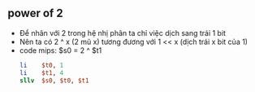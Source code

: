 ## power of 2
- Để nhân với 2 trong hệ nhị phân ta chỉ việc dịch sang trái 1 bit
- Nên ta có 2 ^ x (2 mũ x) tương đương với 1 << x (dịch trái x bit của 1)
- code mips: $s0 = 2 ^ $t1
  ```mips
  li    $t0, 1
  li    $t1, 4
  sllv  $s0, $t0, $t1
  ```
